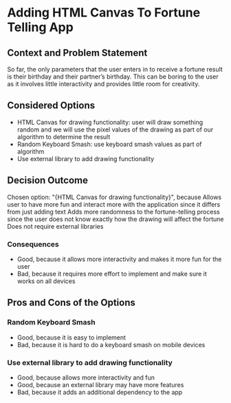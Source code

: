 # Adding HTML Canvas To Fortune Telling App

## Context and Problem Statement

So far, the only parameters that the user enters in to receive a fortune result is their birthday and their partner’s birthday. This can be boring to the user as it involves little interactivity and provides little room for creativity.

## Considered Options

* HTML Canvas for drawing functionality: user will draw something random and we will use the pixel values of the drawing as part of our algorithm to determine the result
* Random Keyboard Smash: use keyboard smash values as part of algorithm
* Use external library to add drawing functionality

## Decision Outcome

Chosen option: "{HTML Canvas for drawing functionality}", because
Allows user to have more fun and interact more with the application since it differs from just adding text
Adds more randomness to the fortune-telling process since the user does not know exactly how the drawing will affect the fortune
Does not require external libraries

### Consequences

* Good, because it allows more interactivity and makes it more fun for the user
* Bad, because it requires more effort to implement and make sure it works on all devices

## Pros and Cons of the Options

### Random Keyboard Smash

* Good, because it is easy to implement
* Bad, because it is hard to do a keyboard smash on mobile devices

### Use external library to add drawing functionality

* Good, because allows more interactivity and fun
* Good, because an external library may have more features
* Bad, because it adds an additional dependency to the app

